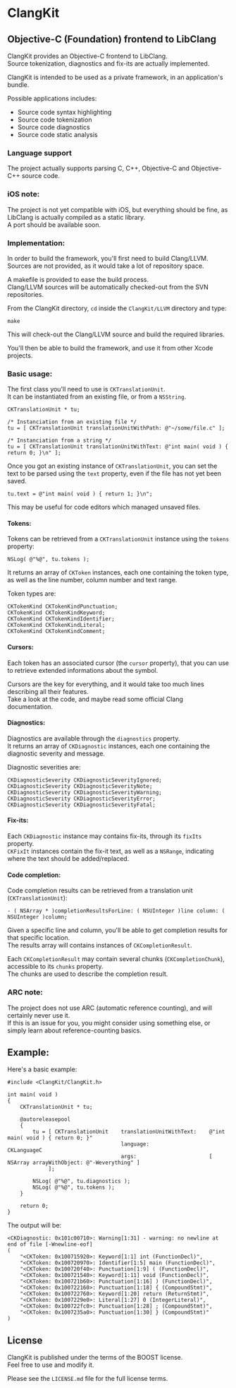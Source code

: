 ClangKit
========

Objective-C (Foundation) frontend to LibClang
---------------------------------------------

ClangKit provides an Objective-C frontend to LibClang.  
Source tokenization, diagnostics and fix-its are actually implemented.

ClangKit is intended to be used as a private framework, in an application's bundle.

Possible applications includes:

  - Source code syntax highlighting
  - Source code tokenization
  - Source code diagnostics
  - Source code static analysis

### Language support

The project actually supports parsing C, C++, Objective-C and Objective-C++ source code.

### iOS note:

The project is not yet compatible with iOS, but everything should be fine, as LibClang is actually compiled as a static library.  
A port should be available soon.

### Implementation:

In order to build the framework, you'll first need to build Clang/LLVM.  
Sources are not provided, as it would take a lot of repository space.

A makefile is provided to ease the build process.  
Clang/LLVM sources will be automatically checked-out from the SVN repositories.

From the ClangKit directory, `cd` inside the `ClangKit/LLVM` directory and type:

    make
    
This will check-out the Clang/LLVM source and build the required libraries.

You'll then be able to build the framework, and use it from other Xcode projects.

### Basic usage:

The first class you'll need to use is `CKTranslationUnit`.  
It can be instantiated from an existing file, or from a `NSString`.

    CKTranslationUnit * tu;
    
	/* Instanciation from an existing file */
    tu = [ CKTranslationUnit translationUnitWithPath: @"~/some/file.c" ];
	
	/* Instanciation from a string */
    tu = [ CKTranslationUnit translationUnitWithText: @"int main( void ) { return 0; }\n" ];
	
Once you got an existing instance of `CKTranslationUnit`, you can set the text to be parsed using the `text` property, even if the file has not yet been saved.

    tu.text = @"int main( void ) { return 1; }\n";
    
This may be useful for code editors which managed unsaved files.

#### Tokens:

Tokens can be retrieved from a `CKTranslationUnit` instance using the `tokens` property:

    NSLog( @"%@", tu.tokens );
    
It returns an array of `CKToken` instances, each one containing the token type, as well as the line number, column number and text range.

Token types are:

    CKTokenKind CKTokenKindPunctuation;
	CKTokenKind CKTokenKindKeyword;
	CKTokenKind CKTokenKindIdentifier;
	CKTokenKind CKTokenKindLiteral;
	CKTokenKind CKTokenKindComment;

#### Cursors: 

Each token has an associated cursor (the `cursor` property), that you can use to retrieve extended informations about the symbol.

Cursors are the key for everything, and it would take too much lines describing all their features.  
Take a look at the code, and maybe read some official Clang documentation.

#### Diagnostics: 

Diagnostics are available through the `diagnostics` property.  
It returns an array of `CKDiagnostic` instances, each one containing the diagnostic severity and message.

Diagnostic severities are:

    CKDiagnosticSeverity CKDiagnosticSeverityIgnored;
	CKDiagnosticSeverity CKDiagnosticSeverityNote;
	CKDiagnosticSeverity CKDiagnosticSeverityWarning;
	CKDiagnosticSeverity CKDiagnosticSeverityError;
	CKDiagnosticSeverity CKDiagnosticSeverityFatal;

#### Fix-its:

Each `CKDiagnostic` instance may contains fix-its, through its `fixIts` property.  
`CKFixIt` instances contain the fix-it text, as well as a `NSRange`, indicating where the text should be added/replaced.

#### Code completion:

Code completion results can be retrieved from a translation unit (`CKTranslationUnit`):

    - ( NSArray * )completionResultsForLine: ( NSUInteger )line column: ( NSUInteger )column;

Given a specific line and column, you'll be able to get completion results for that specific location.  
The results array will contains instances of `CKCompletionResult`.

Each `CKCompletionResult` may contain several chunks (`CKCompletionChunk`), accessible to its `chunks` property.  
The chunks are used to describe the completion result.

### ARC note:

The project does not use ARC (automatic reference counting), and will certainly never use it.  
If this is an issue for you, you might consider using something else, or simply learn about reference-counting basics.

Example:
--------

Here's a basic example:
	
	#include <ClangKit/ClangKit.h>
	
	int main( void )
	{
		CKTranslationUnit * tu;
		
		@autoreleasepool
		{
			tu = [ CKTranslationUnit	translationUnitWithText:	@"int main( void ) { return 0; }"
                                    	language:					CKLanguageC
                                    	args:						[ NSArray arrayWithObject: @"-Weverything" ]
             	 ];
        
        	NSLog( @"%@", tu.diagnostics );
        	NSLog( @"%@", tu.tokens );
		}
		
		return 0;
	}
	
The output will be:

    <CKDiagnostic: 0x101c00710>: Warning[1:31] - warning: no newline at end of file [-Wnewline-eof]
    (
        "<CKToken: 0x100715920>: Keyword[1:1] int (FunctionDecl)",
    	"<CKToken: 0x100720970>: Identifier[1:5] main (FunctionDecl)",
    	"<CKToken: 0x100720f40>: Punctuation[1:9] ( (FunctionDecl)",
    	"<CKToken: 0x100721540>: Keyword[1:11] void (FunctionDecl)",
    	"<CKToken: 0x100721b60>: Punctuation[1:16] ) (FunctionDecl)",
    	"<CKToken: 0x100722160>: Punctuation[1:18] { (CompoundStmt)",
    	"<CKToken: 0x100722760>: Keyword[1:20] return (ReturnStmt)",
    	"<CKToken: 0x1007229e0>: Literal[1:27] 0 (IntegerLiteral)",
    	"<CKToken: 0x100722fc0>: Punctuation[1:28] ; (CompoundStmt)",
    	"<CKToken: 0x1007235a0>: Punctuation[1:30] } (CompoundStmt)"
	)

License
-------

ClangKit is published under the terms of the BOOST license.  
Feel free to use and modify it.

Please see the `LICENSE.md` file for the full license terms.
